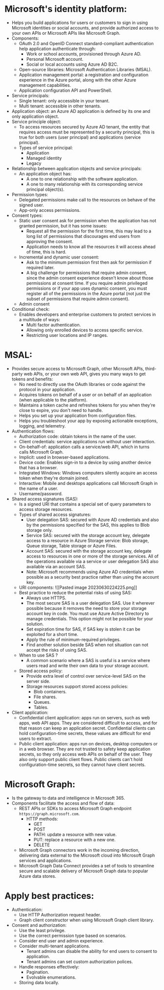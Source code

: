 # Microsoft's identity platform:
- Helps you build applications for users or customers to sign in using Microsoft identities or social accounts, and provide authorized access to your own APIs or Microsoft APIs like Microsoft Graph.
- Components:
	- OAuth 2.0 and OpenID Connect standard-compliant authentication help application authenticate through:
		- Work or school accounts, provisioned through Azure AD.
		- Personal Microsoft account.
		- Social or local accounts using Azure AD B2C.
	- Open-source libraries: Microsoft Authentication Libraries (MSAL).
	- Application management portal: a registration and configuration experience in the Azure portal, along with the other Azure management capabilities.
	- Application configuration API and PowerShell.
- Service principals:
	- Single tenant: only accessible in your tenant.
	- Multi tenant: accessible in other tenants.
- Application object: an Azure AD application is defined by its one and only application object.
- Service principle object:
	- To access resources secured by Azure AD tenant, the entity that requires access must be represented by a security principal, this is true for both users (user principal) and applications (service principal).
	- Types of service principal:
		- Application
		- Managed identity
		- Legacy
- Relationship between application objects and service principals:
	- An application object has:
		- A one to one relationship with the software application.
		- A one to many relationship with its corresponding service principal object(s).
- Permission types:
	- Delegated permissions make call to the resources on behave of the signed user.
	- App-only access permissions.
- Consent types:
	- Static user consent ask for permission when the application has not granted permission, but it has some issues:
		- Request all the permission for the first time, this may lead to a long list of permissions that discourages end users from approving the consent.
		- Application needs to know all the resources it will access ahead of time, this is hard.
	- Incremental and dynamic user consent:
		- Ask to the minimum permission first then ask for permission if required later.
		- A big challenge for permissions that require admin consent, since the admin consent experience doesn't know about those permissions at consent time. If you require admin privileged permissions or if your app uses dynamic consent, you must register all of the permissions in the Azure portal (not just the subset of permissions that require admin consent).
	- Admin consent
- Conditional check:
	- Enables developers and enterprise customers to protect services in a multitude of ways:
		- Multi factor authentication.
		- Allowing only enrolled devices to access specific service.
		- Restricting user locations and IP ranges.
# MSAL:
- Provides secure access to Microsoft Graph, other Microsoft APIs, third-party web APIs, or your own web API, gives you many ways to get tokens and benefits:
	- No need to directly use the OAuth libraries or code against the protocol in your application.
	- Acquires tokens on behalf of a user or on behalf of an application (when applicable to the platform).
	- Maintains a token cache and refreshes tokens for you when they're close to expire, you don't need to handle.
	- Helps you set up your application from configuration files.
	- Helps you troubleshoot your app by exposing actionable exceptions, logging, and telemetry.
- Authentication flows:
	- Authorization code: obtain tokens in the name of the user.
	- Client credentials: service applications run without user interaction.
	- On-behalf-of: application calls a service/web API, which in turns calls Microsoft Graph.
	- Implicit: used in browser-based applications.
	- Device code: Enables sign-in to a device by using another device that has a browser.
	- Integrated Windows: Windows computers silently acquire an access token when they're domain joined.
	- Interactive: Mobile and desktops applications call Microsoft Graph in the name of a user.
	- Username/password.
- Shared access signatures (SAS):
	- Is a signed URI that contains a special set of query parameters to access storage resources.
	- Types of shared access signatures:
		- User delegation SAS: secured with Azure AD credentials and also by the permissions specified for the SAS, this applies to Blob storage only.
		- Service SAS: secured with the storage account key, delegate access to a resource in Azure Storage service: Blob storage, Queue storage, Table storage or Azure Files.
		- Account SAS: secured with the storage account key, delegate access to resources in one or more of the storage services. All of the operations available via a service or user delegation SAS also available via an account SAS.
		- Note: Microsoft recommends using Azure AD credentials when possible as a security best practice rather than using the account key.
	- URI components: ![[Pasted image 20230630224225.png]]
	- Best practice to reduce the potential risks of using SAS:
		- Always use HTTPS.
		- The most secure SAS is a user delegation SAS. Use it wherever possible because it removes the need to store your storage account key in code. You must use Azure Active Directory to manage credentials. This option might not be possible for your solution.
		- Set expiration time for SAS, if SAS key is stolen it can be exploited for a short time.
		-  Apply the rule of minimum-required privileges.
		- Find another solution beside SAS when not situation can not accept the risks of using SAS.
	- When to use SAS ?
		- A common scenario where a SAS is useful is a service where users read and write their own data to your storage account.
	- Stored access policy:
		- Provide extra level of control over service-level SAS on the server side.
		- Storage resources support stored access policies:
			- Blob containers.
			- File shares.
			- Queues.
			- Tables.
- Client application:
	- Confidential client application: apps run on servers, such as web apps, web API apps. They are considered difficult to access, and for that reason can keep an application secret. Confidential clients can hold configuration-time secrets, these values are difficult for end users to extract.
	- Public client application: apps run on devices, desktop computers or in a web browser. They are not trusted to safety keep application secrets, so they only access web APIs on behalf of the user. They also only support public client flows. Public clients can't hold configuration-time secrets, so they cannot have client secrets.
# Microsoft Graph:
- Is the gateway to data and intelligence in Microsoft 365.
- Components facilitate the access and flow of data:
	- REST APIs or SDKs to access Microsoft Graph endpoint `https://graph.microsoft.com`.
		- HTTP methods:
			- GET 
			- POST
			- PATH: update a resource with new value.
			- PUT: replace a resource with a new one.
			- DELETE
	- Microsoft Graph connectors work in the incoming direction, delivering data external to the Microsoft cloud into Microsoft Graph services and applications.
	- Microsoft Graph Data Connect provides a set of tools to streamline secure and scalable delivery of Microsoft Graph data to popular Azure data stores.
# Apply best practices:
- Authentication:
	- Use HTTP Authorization request header.
	- Graph client constructor when using Microsoft Graph client library.
- Consent and authorization:
	- Use the least privilege.
	- Use the correct permission type based on scenarios.
	- Consider end user and admin experience.
	- Consider multi-tenant applications.
		- Tenant admins can disable the ability for end users to consent to application.
		- Tenant admins can set custom authorization polices.
	- Handle responses effectively:
		- Pagination.
		- Evolvable enumerations.
	- Storing data locally.